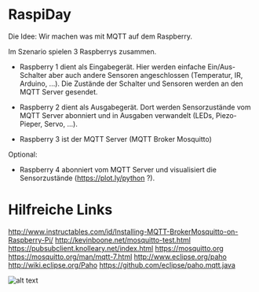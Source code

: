 # RaspiDay

Die Idee: Wir machen was mit MQTT auf dem Raspberry.


Im Szenario spielen 3 Raspberrys zusammen.

- Raspberry 1 dient als Eingabegerät. Hier werden einfache Ein/Aus-Schalter aber auch andere Sensoren angeschlossen (Temperatur, IR, Arduino, ...). Die Zustände der Schalter und Sensoren werden an den MQTT Server gesendet.

- Raspberry 2 dient als Ausgabegerät. Dort werden Sensorzustände vom MQTT Server abonniert und in Ausgaben verwandelt (LEDs, Piezo-Pieper, Servo, ...).

- Raspberry 3 ist der MQTT Server (MQTT Broker Mosquitto)


Optional:
- Raspberry 4 abonniert vom MQTT Server und visualisiert die Sensorzustände (https://plot.ly/python ?).

# Hilfreiche Links
http://www.instructables.com/id/Installing-MQTT-BrokerMosquitto-on-Raspberry-Pi/
http://kevinboone.net/mosquitto-test.html
https://pubsubclient.knolleary.net/index.html
https://mosquitto.org
https://mosquitto.org/man/mqtt-7.html
http://www.eclipse.org/paho
http://wiki.eclipse.org/Paho
https://github.com/eclipse/paho.mqtt.java

![alt text](https://github.com/autostock/RaspiDay/blob/master/day1/20170924_161526.jpg)
